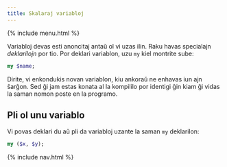 ```yaml
---
title: Skalaraj variabloj
---
```


{% include menu.html %}

Variabloj devas esti anoncitaj antaŭ ol vi uzas ilin. Raku havas specialajn _deklarilojn_ por tio. Por deklari variablon, uzu `my` kiel montrite sube:

```raku
my $name;
```

Dirite, vi enkondukis novan variablon, kiu ankoraŭ ne enhavas iun ajn ŝarĝon. Sed ĝi jam estas konata al la kompililo por identigi ĝin kiam ĝi vidas la saman nomon poste en la programo.

## Pli ol unu variablo

Vi povas deklari du aŭ pli da variabloj uzante la saman `my` deklarilon:

```raku
my ($x, $y);
```

{% include nav.html %}